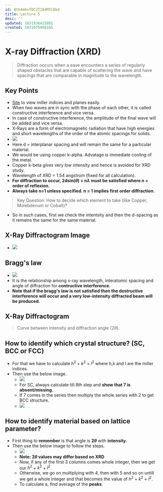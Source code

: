 ```yaml
---
id: 0th4m6vfDC2T104MfCQkd
title: Lecture 5
desc: ''
updated: 1631936415801
created: 1631075486165
---
```


# X-ray Diffraction (XRD)

> Diffraction occurs when a eave encounters a series of regularly shaped obstacles that are capable of scattering the wave and have spacings that are comparable in magnitude to the wavelength.

## Key Points
* [Site](http://calistry.org/calculate/latticePlanesMillerIndices) to view miller indices and planes easily.
* When two waves are in sync with the phase of each other, it is called constructive interference and vice versa.
* In case of constructive interference, the amplitude of the final wave will be added and vice versa.
* X-Rays are a form of electromagnetic radiation that have high energies and short wavelengths of the order of the atomic spacings for solids.
* ![](/assets/images/2021-09-08-14-54-08.png)
* Here d = interplanar spacing and will remain the same for a particular material.
* We would be using copper k-alpha. Advatage is immediate cooling of the metal.
* Copper k-beta gives very low intensity and hence is avoided for XRD study.
* Wavelength of XRD = 1.54 angstrom (fixed for all calculation).
* **For diffraction to occur, 2dsin($\theta$) = n$\lambda$ must be satisfied where n = order of reflexion.**
* **Always take n=1 unless specified. n = 1 implies first order diffraction.**

> Key Question: How to decide which element to take (like Copper, Molebdenum or Cobalt)?
* So in such cases, first we check the intentsity and then the d-spacing as it remains the same for the same material.

## X-Ray Diffractogram Image
* ![](/assets/images/2021-09-18-09-10-15.png)

## Bragg's law
* ![](/assets/images/2021-09-08-14-47-40.png)
* It is the relationship among x-ray wavelength, interatomic spacing and angle of diffraction for **contructive interference.**
* **Note that if the bragg's law is not satisfied then the destructive interference will occur and a very low-intensity diffracted beam will be produced.**

## X-Ray Diffractogram
> Curve between intensity and diffraction angle (2$\theta$).

## How to identify which crystal structure? (SC, BCC or FCC)
* For that we have to calculate $h^2$ + $k^2$ + $l^2$ where h,k and l are the miller indices.
* Then use the below image.
    * ![](/assets/images/2021-09-08-16-03-14.png)
    * For SC, always calculate till 8th step and **show that 7 is absent/missing.**
    * If 7 comes in the series then multiply the whole series with 2 to get BCC structure.
    * ![](/assets/images/2021-09-08-16-50-04.png)

## How to identify material based on lattice parameter?
* First thing to **remember** is that angle is **2$\theta$** with **intensity.**
* Then use the below image to follow the steps.
    * ![](/assets/images/2021-09-09-07-53-22.png)
    * **Note: 2$\theta$ values may differ based on XRD**
    * Now, if any of the first 3 columns comes whole integer, then we get our $h^2$ + $k^2$ + $l^2$.
    * Otherwise, we go on multiplying with 4, then with 5 and so on untill we get a whole integer and that becomes the value of $h^2$ + $k^2$ + $l^2$.
    * To calculate a, find average of the **peaks**.
